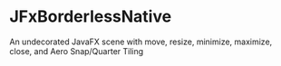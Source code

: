 # JFxBorderlessNative
An undecorated JavaFX scene with move, resize, minimize, maximize, close, and Aero Snap/Quarter Tiling
